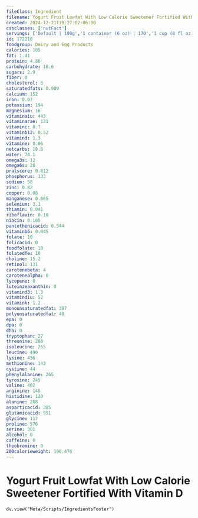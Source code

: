 ```yaml
---
fileClass: Ingredient
filename: Yogurt Fruit Lowfat With Low Calorie Sweetener Fortified With Vitamin D
created: 2024-12-21T19:27:02-06:00
cssclasses: ['nutFact']
servings: ['Default | 100g','1 container (6 oz) | 170','1 cup (8 fl oz) | 245','1 container (8 oz) | 227']
id: 172218
foodgroup: Dairy and Egg Products
calories: 105
fat: 1.41
protein: 4.86
carbohydrate: 18.6
sugars: 2.9
fiber: 0
cholesterol: 6
saturatedfats: 0.909
calcium: 152
iron: 0.07
potassium: 194
magnesium: 16
vitaminaiu: 443
vitaminarae: 131
vitaminc: 0.7
vitaminb12: 0.52
vitamind: 1.3
vitamine: 0.06
netcarbs: 18.6
water: 74.1
omega3s: 12
omega6s: 28
pralscore: 0.812
phosphorus: 133
sodium: 58
zinc: 0.82
copper: 0.08
manganese: 0.065
selenium: 3.1
thiamin: 0.041
riboflavin: 0.18
niacin: 0.105
pantothenicacid: 0.544
vitaminb6: 0.045
folate: 10
folicacid: 0
foodfolate: 10
folatedfe: 10
choline: 15.2
retinol: 131
carotenebeta: 4
carotenealpha: 0
lycopene: 0
luteinzeaxanthin: 0
vitamind3: 1.3
vitamindiu: 52
vitamink: 1.2
monounsaturatedfat: 387
polyunsaturatedfat: 40
epa: 0
dpa: 0
dha: 0
tryptophan: 27
threonine: 200
isoleucine: 265
leucine: 490
lysine: 436
methionine: 143
cystine: 44
phenylalanine: 265
tyrosine: 245
valine: 402
arginine: 146
histidine: 120
alanine: 208
asparticacid: 385
glutamicacid: 951
glycine: 117
proline: 576
serine: 301
alcohol: 0
caffeine: 0
theobromine: 0
200calorieweight: 190.476
---
```


# Yogurt Fruit Lowfat With Low Calorie Sweetener Fortified With Vitamin D

```dataviewjs
dv.view("Meta/Scripts/IngredientsFooter")
```